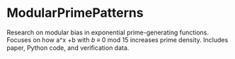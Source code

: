 # ModularPrimePatterns
Research on modular bias in exponential prime-generating functions. Focuses on how  a^x +b with  𝑏 ≡ 0 mod 15 increases prime density. Includes paper, Python code, and verification data.

